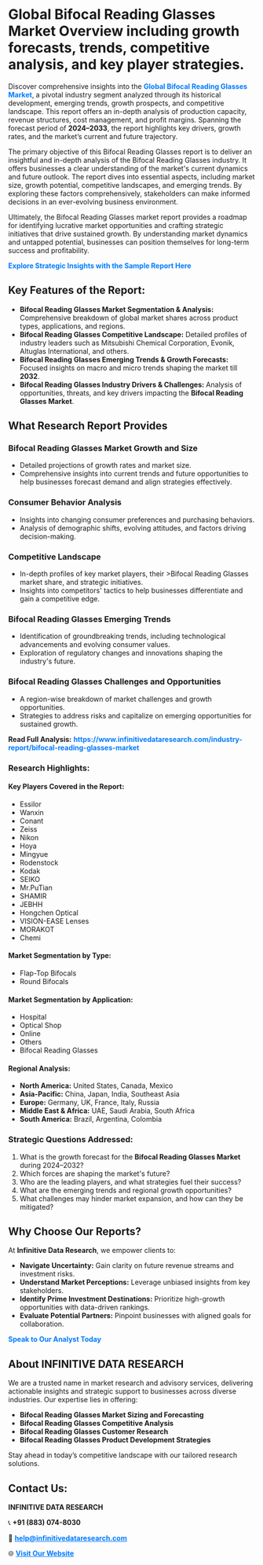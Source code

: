 <h1>Global Bifocal Reading Glasses Market Overview including growth forecasts, trends, competitive analysis, and key player strategies.</h1>
<p>
Discover comprehensive insights into the 
<a href="https://www.infinitivedataresearch.com/industry-report/bifocal-reading-glasses-market" rel="dofollow" style="color: #007BFF; text-decoration: none;"><strong>Global Bifocal Reading Glasses Market</strong></a>, a pivotal industry segment analyzed through its historical development, emerging trends, growth prospects, and competitive landscape. This report offers an in-depth analysis of production capacity, revenue structures, cost management, and profit margins. Spanning the forecast period of <strong>2024–2033</strong>, the report highlights key drivers, growth rates, and the market’s current and future trajectory.
</p>
<p>
The primary objective of this Bifocal Reading Glasses report is to deliver an insightful and in-depth analysis of the Bifocal Reading Glasses industry. It offers businesses a clear understanding of the market's current dynamics and future outlook. The report dives into essential aspects, including market size, growth potential, competitive landscapes, and emerging trends. By exploring these factors comprehensively, stakeholders can make informed decisions in an ever-evolving business environment.
</p>
<p>
Ultimately, the Bifocal Reading Glasses market report provides a roadmap for identifying lucrative market opportunities and crafting strategic initiatives that drive sustained growth. By understanding market dynamics and untapped potential, businesses can position themselves for long-term success and profitability.
</p>
<p>
<a href="https://www.infinitivedataresearch.com/request-sample/reportId=103522" style="color: #007BFF; text-decoration: none;"><strong>Explore Strategic Insights with the Sample Report Here</strong></a>
</p>

<h2>Key Features of the Report:</h2>
<ul>
<li><strong>Bifocal Reading Glasses Market Segmentation & Analysis:</strong> Comprehensive breakdown of global market shares across product types, applications, and regions.</li>
<li><strong>Bifocal Reading Glasses Competitive Landscape:</strong> Detailed profiles of industry leaders such as Mitsubishi Chemical Corporation, Evonik, Altuglas International, and others.</li>
<li><strong>Bifocal Reading Glasses Emerging Trends & Growth Forecasts:</strong> Focused insights on macro and micro trends shaping the market till <strong>2032</strong>.</li>
<li><strong>Bifocal Reading Glasses Industry Drivers & Challenges:</strong> Analysis of opportunities, threats, and key drivers impacting the <strong>Bifocal Reading Glasses Market</strong>.</li>
</ul>

<h2>What Research Report Provides</h2>
<h3>Bifocal Reading Glasses Market Growth and Size</h3>
<ul>
<li>Detailed projections of growth rates and market size.</li>
<li>Comprehensive insights into current trends and future opportunities to help businesses forecast demand and align strategies effectively.</li>
</ul>

<h3>Consumer Behavior Analysis</h3>
<ul>
<li>Insights into changing consumer preferences and purchasing behaviors.</li>
<li>Analysis of demographic shifts, evolving attitudes, and factors driving decision-making.</li>
</ul>

<h3>Competitive Landscape</h3>
<ul>
<li>In-depth profiles of key market players, their >Bifocal Reading Glasses market share, and strategic initiatives.</li>
<li>Insights into competitors' tactics to help businesses differentiate and gain a competitive edge.</li>
</ul>

<h3>Bifocal Reading Glasses Emerging Trends</h3>
<ul>
<li>Identification of groundbreaking trends, including technological advancements and evolving consumer values.</li>
<li>Exploration of regulatory changes and innovations shaping the industry's future.</li>
</ul>

<h3>Bifocal Reading Glasses Challenges and Opportunities</h3>
<ul>
<li>A region-wise breakdown of market challenges and growth opportunities.</li>
<li>Strategies to address risks and capitalize on emerging opportunities for sustained growth.</li>
</ul>
<p><strong>Read Full Analysis:</strong> <a href="https://www.infinitivedataresearch.com/industry-report/bifocal-reading-glasses-market" rel="dofollow" style="color: #007BFF; text-decoration: none;"><strong>https://www.infinitivedataresearch.com/industry-report/bifocal-reading-glasses-market</strong></a></p>
<h3>Research Highlights:</h3>
<h4>Key Players Covered in the Report:</h4>
<ul><li>Essilor</li><li>Wanxin</li><li>Conant</li><li>Zeiss</li><li>Nikon</li><li>Hoya</li><li>Mingyue</li><li>Rodenstock</li><li>Kodak</li><li>SEIKO</li><li>Mr.PuTian</li><li>SHAMIR</li><li>JEBHH</li><li>Hongchen Optical</li><li>VISION-EASE Lenses</li><li>MORAKOT</li><li>Chemi</li></ul>
<h4>Market Segmentation by Type:</h4>
<ul><li>Flap-Top Bifocals</li><li>Round Bifocals</li></ul>
<h4>Market Segmentation by Application:</h4>
<ul><li>Hospital</li><li>Optical Shop</li><li>Online</li><li>Others</li><li>Bifocal Reading Glasses</li></ul>

<h4>Regional Analysis:</h4>
<ul>
<li><strong>North America:</strong> United States, Canada, Mexico</li>
<li><strong>Asia-Pacific:</strong> China, Japan, India, Southeast Asia</li>
<li><strong>Europe:</strong> Germany, UK, France, Italy, Russia</li>
<li><strong>Middle East & Africa:</strong> UAE, Saudi Arabia, South Africa</li>
<li><strong>South America:</strong> Brazil, Argentina, Colombia</li>
</ul>

<h3>Strategic Questions Addressed:</h3>
<ol>
<li>What is the growth forecast for the <strong>Bifocal Reading Glasses Market</strong> during 2024–2032?</li>
<li>Which forces are shaping the market's future?</li>
<li>Who are the leading players, and what strategies fuel their success?</li>
<li>What are the emerging trends and regional growth opportunities?</li>
<li>What challenges may hinder market expansion, and how can they be mitigated?</li>
</ol>

<h2>Why Choose Our Reports?</h2>
<p>At <strong>Infinitive Data Research</strong>, we empower clients to:</p>
<ul>
<li><strong>Navigate Uncertainty:</strong> Gain clarity on future revenue streams and investment risks.</li>
<li><strong>Understand Market Perceptions:</strong> Leverage unbiased insights from key stakeholders.</li>
<li><strong>Identify Prime Investment Destinations:</strong> Prioritize high-growth opportunities with data-driven rankings.</li>
<li><strong>Evaluate Potential Partners:</strong> Pinpoint businesses with aligned goals for collaboration.</li>
</ul>
<p><a href="https://www.infinitivedataresearch.com/industry-report/bifocal-reading-glasses-market" rel="dofollow" style="color: #007BFF; text-decoration: none;"><strong>Speak to Our Analyst Today</strong></a></p>

<h2>About INFINITIVE DATA RESEARCH</h2>
<p>We are a trusted name in market research and advisory services, delivering actionable insights and strategic support to businesses across diverse industries. Our expertise lies in offering:</p>
<ul>
<li><strong>Bifocal Reading Glasses Market Sizing and Forecasting</strong></li>
<li><strong>Bifocal Reading Glasses Competitive Analysis</strong></li>
<li><strong>Bifocal Reading Glasses Customer Research</strong></li>
<li><strong>Bifocal Reading Glasses Product Development Strategies</strong></li>
</ul>
<p>Stay ahead in today’s competitive landscape with our tailored research solutions.</p>

<h2>Contact Us:</h2>
<p><strong>INFINITIVE DATA RESEARCH</strong></p>
<p>📞 <strong>+91 (883) 074-8030</strong></p>
<p>📧 <strong><a href="mailto:help@infinitivedataresearch.com" style="color: #007BFF;">help@infinitivedataresearch.com</a></strong></p>
<p>🌐 <strong><a href="https://www.infinitivedataresearch.com" rel="dofollow" style="color: #007BFF;">Visit Our Website</a></strong></p>